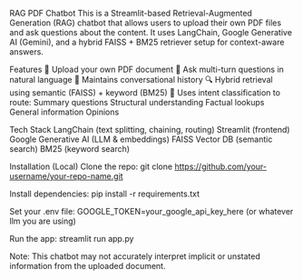 RAG PDF Chatbot
This is a Streamlit-based Retrieval-Augmented Generation (RAG) chatbot that allows users to upload their own PDF files and ask questions about the content. It uses LangChain, Google Generative AI (Gemini), and a hybrid FAISS + BM25 retriever setup for context-aware answers.

Features
  📝 Upload your own PDF document
  🤖 Ask multi-turn questions in natural language
  📎 Maintains conversational history
  🔍 Hybrid retrieval using semantic (FAISS) + keyword (BM25)
  🧠 Uses intent classification to route:
        Summary questions
        Structural understanding
        Factual lookups
        General information
        Opinions

Tech Stack
LangChain (text splitting, chaining, routing)
Streamlit (frontend)
Google Generative AI (LLM & embeddings)
FAISS Vector DB (semantic search)
BM25 (keyword search)

Installation (Local)
Clone the repo:
  git clone https://github.com/your-username/your-repo-name.git

Install dependencies:
  pip install -r requirements.txt

Set your .env file:
  GOOGLE_TOKEN=your_google_api_key_here
  (or whatever llm you are using)

Run the app:
  streamlit run app.py

Note:
This chatbot may not accurately interpret implicit or unstated information from the uploaded document.

